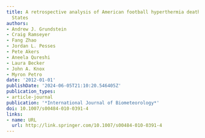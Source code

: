```yaml
---
title: A retrospective analysis of American football hyperthermia deaths in the United
  States
authors:
- Andrew J. Grundstein
- Craig Ramseyer
- Fang Zhao
- Jordan L. Pesses
- Pete Akers
- Aneela Qureshi
- Laura Becker
- John A. Knox
- Myron Petro
date: '2012-01-01'
publishDate: '2024-06-05T21:10:20.546405Z'
publication_types:
- article-journal
publication: '*International Journal of Biometeorology*'
doi: 10.1007/s00484-010-0391-4
links:
- name: URL
  url: http://link.springer.com/10.1007/s00484-010-0391-4
---
```

